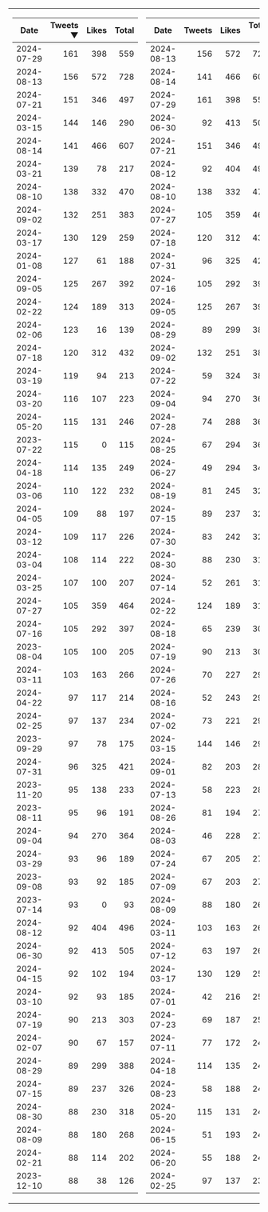 <table>
<tr><td>


|Date|Tweets ▼|Likes|Total|
|--|--:|--:|--:|
|2024-07-29|161|398|559|
|2024-08-13|156|572|728|
|2024-07-21|151|346|497|
|2024-03-15|144|146|290|
|2024-08-14|141|466|607|
|2024-03-21|139|78|217|
|2024-08-10|138|332|470|
|2024-09-02|132|251|383|
|2024-03-17|130|129|259|
|2024-01-08|127|61|188|
|2024-09-05|125|267|392|
|2024-02-22|124|189|313|
|2024-02-06|123|16|139|
|2024-07-18|120|312|432|
|2024-03-19|119|94|213|
|2024-03-20|116|107|223|
|2024-05-20|115|131|246|
|2023-07-22|115|0|115|
|2024-04-18|114|135|249|
|2024-03-06|110|122|232|
|2024-04-05|109|88|197|
|2024-03-12|109|117|226|
|2024-03-04|108|114|222|
|2024-03-25|107|100|207|
|2024-07-27|105|359|464|
|2024-07-16|105|292|397|
|2023-08-04|105|100|205|
|2024-03-11|103|163|266|
|2024-04-22|97|117|214|
|2024-02-25|97|137|234|
|2023-09-29|97|78|175|
|2024-07-31|96|325|421|
|2023-11-20|95|138|233|
|2023-08-11|95|96|191|
|2024-09-04|94|270|364|
|2024-03-29|93|96|189|
|2023-09-08|93|92|185|
|2023-07-14|93|0|93|
|2024-08-12|92|404|496|
|2024-06-30|92|413|505|
|2024-04-15|92|102|194|
|2024-03-10|92|93|185|
|2024-07-19|90|213|303|
|2024-02-07|90|67|157|
|2024-08-29|89|299|388|
|2024-07-15|89|237|326|
|2024-08-30|88|230|318|
|2024-08-09|88|180|268|
|2024-02-21|88|114|202|
|2023-12-10|88|38|126|

</td><td>


|Date|Tweets|Likes|Total ▼|
|--|--:|--:|--:|
|2024-08-13|156|572|728|
|2024-08-14|141|466|607|
|2024-07-29|161|398|559|
|2024-06-30|92|413|505|
|2024-07-21|151|346|497|
|2024-08-12|92|404|496|
|2024-08-10|138|332|470|
|2024-07-27|105|359|464|
|2024-07-18|120|312|432|
|2024-07-31|96|325|421|
|2024-07-16|105|292|397|
|2024-09-05|125|267|392|
|2024-08-29|89|299|388|
|2024-09-02|132|251|383|
|2024-07-22|59|324|383|
|2024-09-04|94|270|364|
|2024-07-28|74|288|362|
|2024-08-25|67|294|361|
|2024-06-27|49|294|343|
|2024-08-19|81|245|326|
|2024-07-15|89|237|326|
|2024-07-30|83|242|325|
|2024-08-30|88|230|318|
|2024-07-14|52|261|313|
|2024-02-22|124|189|313|
|2024-08-18|65|239|304|
|2024-07-19|90|213|303|
|2024-07-26|70|227|297|
|2024-08-16|52|243|295|
|2024-07-02|73|221|294|
|2024-03-15|144|146|290|
|2024-09-01|82|203|285|
|2024-07-13|58|223|281|
|2024-08-26|81|194|275|
|2024-08-03|46|228|274|
|2024-07-24|67|205|272|
|2024-07-09|67|203|270|
|2024-08-09|88|180|268|
|2024-03-11|103|163|266|
|2024-07-12|63|197|260|
|2024-03-17|130|129|259|
|2024-07-01|42|216|258|
|2024-07-23|69|187|256|
|2024-07-11|77|172|249|
|2024-04-18|114|135|249|
|2024-08-23|58|188|246|
|2024-05-20|115|131|246|
|2024-06-15|51|193|244|
|2024-06-20|55|188|243|
|2024-02-25|97|137|234|

</td><tr>
</table>

